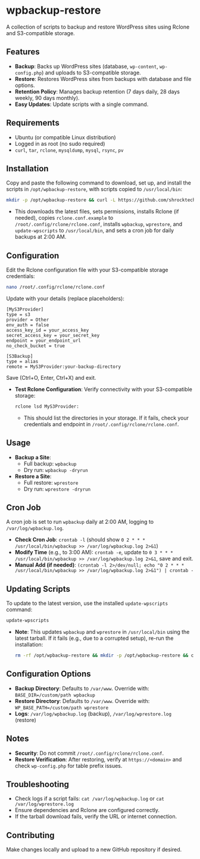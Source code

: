# wpbackup-restore

A collection of scripts to backup and restore WordPress sites using Rclone and S3-compatible storage.

## Features
- **Backup**: Backs up WordPress sites (database, `wp-content`, `wp-config.php`) and uploads to S3-compatible storage.
- **Restore**: Restores WordPress sites from backups with database and file options.
- **Retention Policy**: Manages backup retention (7 days daily, 28 days weekly, 90 days monthly).
- **Easy Updates**: Update scripts with a single command.

## Requirements
- Ubuntu (or compatible Linux distribution)
- Logged in as root (no sudo required)
- `curl`, `tar`, `rclone`, `mysqldump`, `mysql`, `rsync`, `pv`

## Installation
Copy and paste the following command to download, set up, and install the scripts in `/opt/wpbackup-restore`, with scripts copied to `/usr/local/bin`:
```bash
mkdir -p /opt/wpbackup-restore && curl -L https://github.com/shrocktech/wpbackup-restore/archive/refs/heads/main.tar.gz | tar -xz -C /opt/wpbackup-restore --strip-components=1 && chmod +x /opt/wpbackup-restore/install.sh /opt/wpbackup-restore/update.sh /opt/wpbackup-restore/wpbackup.sh /opt/wpbackup-restore/wprestore.sh && /opt/wpbackup-restore/install.sh
```
- This downloads the latest files, sets permissions, installs Rclone (if needed), copies `rclone.conf.example` to `/root/.config/rclone/rclone.conf`, installs `wpbackup`, `wprestore`, and `update-wpscripts` to `/usr/local/bin`, and sets a cron job for daily backups at 2:00 AM.

## Configuration
Edit the Rclone configuration file with your S3-compatible storage credentials:
```bash
nano /root/.config/rclone/rclone.conf
```
Update with your details (replace placeholders):
```plaintext
[MyS3Provider]
type = s3
provider = Other
env_auth = false
access_key_id = your_access_key
secret_access_key = your_secret_key
endpoint = your_endpoint_url
no_check_bucket = true

[S3Backup]
type = alias
remote = MyS3Provider:your-backup-directory
```
Save (Ctrl+O, Enter, Ctrl+X) and exit.

- **Test Rclone Configuration**: Verify connectivity with your S3-compatible storage:
  ```bash
  rclone lsd MyS3Provider:
  ```
  - This should list the directories in your storage. If it fails, check your credentials and endpoint in `/root/.config/rclone/rclone.conf`.

## Usage
- **Backup a Site**:
  - Full backup: `wpbackup`
  - Dry run: `wpbackup -dryrun`
- **Restore a Site**:
  - Full restore: `wprestore`
  - Dry run: `wprestore -dryrun`

## Cron Job
A cron job is set to run `wpbackup` daily at 2:00 AM, logging to `/var/log/wpbackup.log`.
- **Check Cron Job**: `crontab -l` (should show `0 2 * * * /usr/local/bin/wpbackup >> /var/log/wpbackup.log 2>&1`)
- **Modify Time** (e.g., to 3:00 AM): `crontab -e`, update to `0 3 * * * /usr/local/bin/wpbackup >> /var/log/wpbackup.log 2>&1`, save and exit.
- **Manual Add (if needed)**: `(crontab -l 2>/dev/null; echo "0 2 * * * /usr/local/bin/wpbackup >> /var/log/wpbackup.log 2>&1") | crontab -`

## Updating Scripts
To update to the latest version, use the installed `update-wpscripts` command:
```bash
update-wpscripts
```
- **Note**: This updates `wpbackup` and `wprestore` in `/usr/local/bin` using the latest tarball. If it fails (e.g., due to a corrupted setup), re-run the installation:
  ```bash
  rm -rf /opt/wpbackup-restore && mkdir -p /opt/wpbackup-restore && curl -L https://github.com/shrocktech/wpbackup-restore/archive/refs/heads/main.tar.gz | tar -xz -C /opt/wpbackup-restore --strip-components=1 && chmod +x /opt/wpbackup-restore/install.sh /opt/wpbackup-restore/update.sh /opt/wpbackup-restore/wpbackup.sh /opt/wpbackup-restore/wprestore.sh && /opt/wpbackup-restore/install.sh
  ```

## Configuration Options
- **Backup Directory**: Defaults to `/var/www`. Override with: `BASE_DIR=/custom/path wpbackup`
- **Restore Directory**: Defaults to `/var/www`. Override with: `WP_BASE_PATH=/custom/path wprestore`
- **Logs**: `/var/log/wpbackup.log` (backup), `/var/log/wprestore.log` (restore)

## Notes
- **Security**: Do not commit `/root/.config/rclone/rclone.conf`.
- **Restore Verification**: After restoring, verify at `https://<domain>` and check `wp-config.php` for table prefix issues.

## Troubleshooting
- Check logs if a script fails: `cat /var/log/wpbackup.log` or `cat /var/log/wprestore.log`
- Ensure dependencies and Rclone are configured correctly.
- If the tarball download fails, verify the URL or internet connection.

## Contributing
Make changes locally and upload to a new GitHub repository if desired.